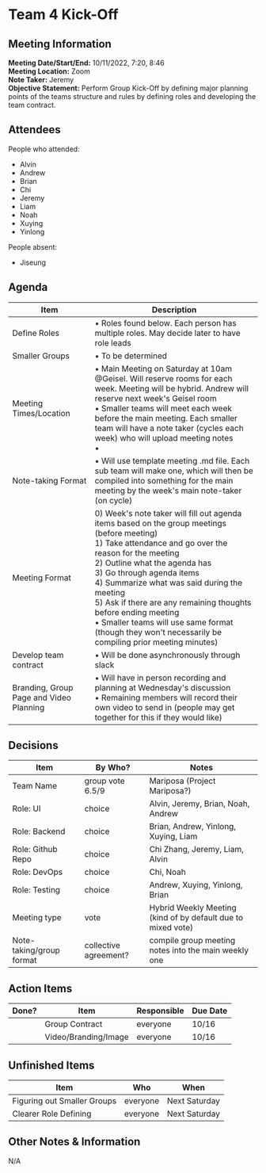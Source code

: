 # Team 4 Kick-Off
## Meeting Information
**Meeting Date/Start/End:** 10/11/2022, 7:20, 8:46   
**Meeting Location:** Zoom   
**Note Taker:** Jeremy  
**Objective Statement:** Perform Group Kick-Off by defining major planning points of the teams structure and rules by defining roles and developing the team contract.

## Attendees
People who attended:
- Alvin
- Andrew
- Brian
- Chi
- Jeremy
- Liam
- Noah
- Xuying
- Yinlong

People absent:
- Jiseung

## Agenda

| Item                                    | Description                                                                                                                                                                                                                                                                                                                                                                                                                                                   |
|-----------------------------------------|---------------------------------------------------------------------------------------------------------------------------------------------------------------------------------------------------------------------------------------------------------------------------------------------------------------------------------------------------------------------------------------------------------------------------------------------------------------|
| Define Roles                            | • Roles found below. Each person has multiple roles. May decide later to have role leads                                                                                                                                                                                                                                                                                                                                                                      |
| Smaller Groups                          | • To be determined                                                                                                                                                                                                                                                                                                                                                                                                                                            |
 | Meeting Times/Location                  | • Main Meeting on Saturday at 10am @Geisel. Will reserve rooms for each week. Meeting will be hybrid. Andrew will reserve next week's Geisel room <br>• Smaller teams will meet each week before the main meeting. Each smaller team will have a note taker (cycles each week) who will upload meeting notes <br>•                                                                                                                                            |
 | Note-taking Format                      | • Will use template meeting .md file. Each sub team will make one, which will then be compiled into something for the main meeting by the week's main note-taker (on cycle)                                                                                                                                                                                                                                                                                   |
 | Meeting Format                          | 0) Week's note taker will fill out agenda items based on the group meetings (before meeting)<br>1) Take attendance and go over the reason for the meeting <br>2) Outline what the agenda has<br>3) Go through agenda items <br>4) Summarize what was said during the meeting <br>5) Ask if there are any remaining thoughts before ending meeting <br>• Smaller teams will use same format (though they won't necessarily be compiling prior meeting minutes) |
 | Develop team contract                   | •  Will be done asynchronously through slack                                                                                                                                                                                                                                                                                                                                                                                                                  |
 | Branding, Group Page and Video Planning | • Will have in person recording and planning at Wednesday's discussion <br>• Remaining members will record their own video to send in (people may get together for this if they would like)                                                                                                                                                                                                                                                                   |

## Decisions
| Item                     | By Who?               | Notes                                                        |
|--------------------------|-----------------------|--------------------------------------------------------------|
| Team Name                | group vote 6.5/9      | Mariposa (Project Mariposa?)                                 |
| Role: UI                 | choice                | Alvin, Jeremy, Brian, Noah, Andrew                           |
| Role: Backend            | choice                | Brian, Andrew, Yinlong, Xuying, Liam                         |
| Role: Github Repo        | choice                | Chi Zhang, Jeremy, Liam, Alvin                               |
| Role: DevOps             | choice                | Chi, Noah                                                    |
| Role: Testing            | choice                | Andrew, Xuying, Yinlong, Brian                               |
| Meeting type             | vote                  | Hybrid Weekly Meeting (kind of by default due to mixed vote) |
| Note-taking/group format | collective agreement? | compile group meeting notes into the main weekly one         |


## Action Items
| Done? | Item                 | Responsible | Due Date |
|-------|----------------------|-------------|----------|
|       | Group Contract       | everyone    | 10/16    |
|       | Video/Branding/Image | everyone    | 10/16    |

## Unfinished Items
| Item                        | Who      | When          |
|-----------------------------|----------|---------------|
| Figuring out Smaller Groups | everyone | Next Saturday |
| Clearer Role Defining       | everyone | Next Saturday |

## Other Notes & Information
N/A
